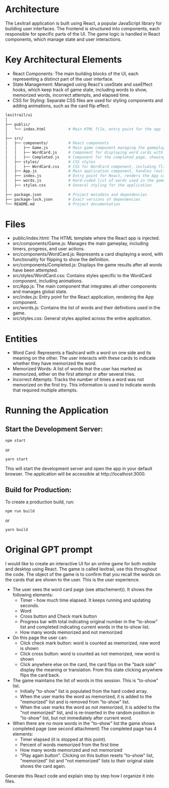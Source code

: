 # Architecture
The Lexitrail application is built using React, a popular JavaScript library for building user interfaces. The frontend is structured into components, each responsible for specific parts of the UI. The game logic is handled in React components, which manage state and user interactions.

# Key Architectural Elements
* React Components: The main building blocks of the UI, each representing a distinct part of the user interface.
* State Management: Managed using React's useState and useEffect hooks, which keep track of game state, including words to show, memorized words, incorrect attempts, and elapsed time.
* CSS for Styling: Separate CSS files are used for styling components and adding animations, such as the card flip effect.

```graphql
lexitrail/ui
│
├── public/
│   └── index.html          # Main HTML file, entry point for the app
│
├── src/
│   ├── components/         # React components
│   │   ├── Game.js         # Main game component managing the gameplay
│   │   ├── WordCard.js     # Component for displaying word cards with flip effect
│   │   ├── Completed.js    # Component for the completed page, showing results
│   ├── styles/             # CSS styles
│   │   ├── WordCard.css    # CSS for WordCard component, including flip animation
│   ├── App.js              # Main application component, handles routing and state
│   ├── index.js            # Entry point for React, renders the App component
│   ├── words.js            # Hard-coded list of words used in the game
│   ├── styles.css          # General styling for the application
│
├── package.json            # Project metadata and dependencies
├── package-lock.json       # Exact versions of dependencies
└── README.md               # Project documentation
```

# Files
* public/index.html: The HTML template where the React app is injected.
* src/components/Game.js: Manages the main gameplay, including timers, progress, and user actions.
* src/components/WordCard.js: Represents a card displaying a word, with functionality for flipping to show the definition.
* src/components/Completed.js: Displays the game results after all words have been attempted.
* src/styles/WordCard.css: Contains styles specific to the WordCard component, including animations.
* src/App.js: The main component that integrates all other components and manages global state.
* src/index.js: Entry point for the React application, rendering the App component.
* src/words.js: Contains the list of words and their definitions used in the game.
* src/styles.css: General styles applied across the entire application.


# Entities
* Word Card: Represents a flashcard with a word on one side and its meaning on the other. The user interacts with these cards to indicate whether they have memorized the word.
* Memorized Words: A list of words that the user has marked as memorized, either on the first attempt or after several tries.
* Incorrect Attempts: Tracks the number of times a word was not memorized on the first try. This information is used to indicate words that required multiple attempts.


# Running the Application
## Start the Development Server:

```
npm start
```

or

```
yarn start
```

This will start the development server and open the app in your default browser. The application will be accessible at http://localhost:3000.

## Build for Production:

To create a production build, run:

```
npm run build
```
or

```
yarn build
```

# Original GPT prompt

I would like to create an interactive UI for an online game for both mobile and desktop using React. The game is called lexitrail, use this throughout the code. 
The object of the game is to confirm that you recall the words on the cards that are shown to the user.
This is the user experience. 
* The user sees the word card page (see attachement)). It shows the following elements:
  * Timer - how much time elapsed. It keeps running and updating seconds.
  * Word
  * Cross button and Check mark button
  * Progress bar with total indicating original number  in the "to-show" list and completed indicating current words in the to-show list. 
  * How many words memorized and not memorized
* On this page the user can:
  * Click check mark button: word is counted as memorized, new word is shown
  * Click cross button: word is counted as not memorized, new word is shown
  * Click anywhere else on the card, the card flips on the "back side" display the meaning or translation. From this state clicking anywhere flips the card back.
* The game maintains the list of words in this session. This is "to-show" list.
  * Initially "to-show" list is populated from the hard coded array.
  * When the user marks the word as memorized, it is added to the "memorized" list and is removed from "to-show" list.
  * When the user marks the word as not memorized, it is added to the "not memorized" list, and is re-inserted in the random position in "to-show" list, but not immediately after current word.
* When there are no more words in the "to-show" list the game shows completed page (see second attachment) The completed page has 4 elements:
  * Timer elapsed (it is stopped at this point).
  * Percent of words memorized from the first time
  * How many words memorized and not memorized
  * "Play again button". Clicking on this button resets "to-show" list, "memorized" list and "not memorized" lists to their original state shows the card again.

Generate this React code and explain step by step how I organize it into files.